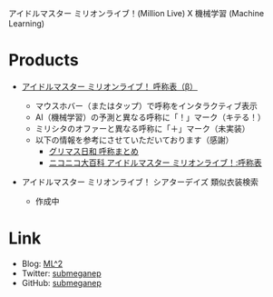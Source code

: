 アイドルマスター ミリオンライブ！(Million Live) X 機械学習 (Machine Learning)

# Products

* [アイドルマスター ミリオンライブ！ 呼称表（β）](https://submeganep.github.io/koshou.html)
    * マウスホバー（またはタップ）で呼称をインタラクティブ表示
    * AI（機械学習）の予測と異なる呼称に「！」マーク（キテる！）
    * ミリシタのオファーと異なる呼称に「＋」マーク（未実装）
    * 以下の情報を参考にさせていただいております（感謝）
        * [グリマス日和 呼称まとめ](http://greemas.doorblog.jp/tag/%E5%91%BC%E7%A7%B0%E3%81%BE%E3%81%A8%E3%82%81)
        * [ニコニコ大百科 アイドルマスター ミリオンライブ！:呼称表](https://dic.nicovideo.jp/a/%E3%82%A2%E3%82%A4%E3%83%89%E3%83%AB%E3%83%9E%E3%82%B9%E3%82%BF%E3%83%BC%20%E3%83%9F%E3%83%AA%E3%82%AA%E3%83%B3%E3%83%A9%E3%82%A4%E3%83%96%21%3A%E5%91%BC%E7%A7%B0%E8%A1%A8)

* アイドルマスター ミリオンライブ！ シアターデイズ 類似衣装検索
    * 作成中

# Link

* Blog: [ML^2](https://submeganep.hatenablog.com/)
* Twitter: [submeganep](https://twitter.com/submeganep)
* GitHub: [submeganep](https://github.com/submeganep)
